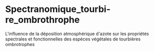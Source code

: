 # Spectranomique_tourbi-re_ombrothrophe
L'influence de la déposition atmosphérique d'azote sur les propriétés spectrales et fonctionnelles des espèces végétales de tourbières ombrotrophes
